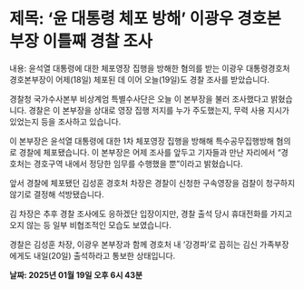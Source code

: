 # **제목: ‘윤 대통령 체포 방해’ 이광우 경호본부장 이틀째 경찰 조사**

  내용: 윤석열 대통령에 대한 체포영장 집행을 방해한 혐의를 받는 이광우 대통령경호처 경호본부장이 어제(18일) 체포된 데 이어 오늘(19일)도 경찰 조사를 받았습니다. 

경찰청 국가수사본부 비상계엄 특별수사단은 오늘 이 본부장을 불러 조사했다고 밝혔습니다. 경찰은 이 본부장을 상대로 영장 집행 저지를 누가 주도했는지, 무력 사용 지시가 있었는지 등을 조사하고 있습니다. 

이 본부장은 윤석열 대통령에 대한 1차 체포영장 집행을 방해해 특수공무집행방해 혐의로 경찰에 체포됐습니다. 이 본부장은 어제 조사를 앞두고 기자들과 만난 자리에서 “경호처는 경호구역 내에서 정당한 임무를 수행했을 뿐”이라고 밝혔습니다. 

앞서 경찰에 체포됐던 김성훈 경호처 차장은 경찰이 신청한 구속영장을 검찰이 청구하지 않기로 결정해 석방됐습니다. 

김 차장은 추후 경찰 조사에도 응하겠단 입장이지만, 경찰 출석 당시 휴대전화를 가지고 오지 않는 등 일부 비협조적인 모습도 보였습니다. 

경찰은 김성훈 차장, 이광우 본부장과 함께 경호처 내 ‘강경파’로 꼽히는 김신 가족부장에게도 내일(20일) 출석하라고 통보한 상태입니다.

  **날짜: 2025년 01월 19일 오후 6시 43분**